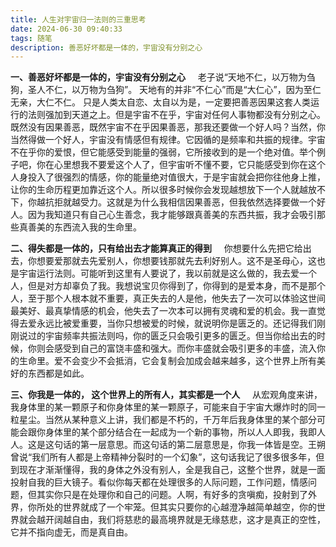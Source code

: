 ```yaml
---
title: 人生对宇宙归一法则的三重思考
date: 2024-06-30 09:40:33
tags: 随笔
description: 善恶好坏都是一体的，宇宙没有分别之心
---
```

**一、善恶好坏都是一体的，宇宙没有分别之心**
&nbsp;&nbsp;&nbsp;&nbsp;老子说“天地不仁，以万物为刍狗，圣人不仁，以万物为刍狗”。
天地有的并非“不仁心”而是“大仁心”，因为至仁无亲，大仁不仁。
只是人类太自恋、太自以为是，一定要把善恶因果这套人类运行的法则强加到天道之上。但是宇宙不在乎，宇宙对任何人事物都没有分别之心。既然没有因果善恶，既然宇宙不在乎因果善恶，那我还要做一个好人吗？当然，你当然得做一个好人，宇宙没有情感但有规律。它因循的是频率和共振的规律。宇宙不在乎你的爱恨，但它能感受到能量的强弱，它所接收到的是一个绝对值。举个例子吧，你在心里想我不要爱这个人了，但宇宙听不懂不要，它只能感受到你在这个人身投入了很强烈的情感，你的能量绝对值很大，于是宇宙就会把你往他身上推，让你的生命历程更加靠近这个人。所以很多时候你会发现越想放下一个人就越放不下，你越抗拒就越受力。这就是为什么我相信因果善恶，但我依然选择要做一个好人。因为我知道只有自己心生善念，我才能够跟真善美的东西共振，我才会吸引那些真善美的东西流入我的生命里。

**二、得失都是一体的，只有给出去才能算真正的得到**
&nbsp;&nbsp;&nbsp;&nbsp;你想要什么先把它给出去，你想要爱那就去先爱别人，你想要钱那就先去利好别人。这不是圣母心，这也是宇宙运行法则。可能听到这里有人要说了，我以前就是这么做的，我去爱一个人，但是对方却辜负了我。我想说宝贝你得到了，你得到的是爱本身，而不是那个人，至于那个人根本就不重要，真正失去的人是他，他失去了一次可以体验这世间最美好、最真挚情感的机会，他失去了一次本可以拥有灵魂和爱的机会。我一直觉得去爱永远比被爱重要，当你只想被爱的时候，就说明你是匮乏的。还记得我们刚刚说过的宇宙频率共振法则吗，你的匮乏只会吸引更多的匮乏。但当你给出去的时候，你则会感受到自己的富饶丰盛和强大。而你丰盛就会吸引更多的丰盛，流入你的生命里。爱不会变少不会抵消，它会复制会加成会越来越多，这个世界上所有美好的东西都是如此。

**三、你我是一体的， 这个世界上的所有人，其实都是一个人**
&nbsp;&nbsp;&nbsp;&nbsp;从宏观角度来讲，我身体里的某一颗原子和你身体里的某一颗原子，可能来自于宇宙大爆炸时的同一粒星尘。当然从某种意义上讲，我们都是不朽的，千万年后我身体里的某个部分可能会跟你身体里的某个部分结合在一起成为一个新的事物，所以人人即我，我即人人。这是这句话的第一层意思。而这句话的第二层意思是，你我一体皆是空。王朔曾说“我们所有人都是上帝精神分裂时的一个幻象”，这句话我记了很多很多年，但到现在才渐渐懂得，我的身体之外没有别人，全是我自己，这整个世界，就是一面投射自我的巨大镜子。看似你每天都在处理很多的人际问题，工作问题，情感问题，但其实你只是在处理你和自己的问题。人啊，有好多的贪嗔痴，投射到了外界，你所处的世界就成了一个牢笼。但其实只要你的心越澄净越简单越空，你的世界就会越开阔越自由，我们将慈悲的最高境界就是无缘慈悲，这才是真正的空性，它并不指向虚无，而是真自由。

